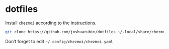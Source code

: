 # dotfiles

Install `chezmoi` according to the [instructions](https://github.com/twpayne/chezmoi#installation).

```sh
git clone https://github.com/joshuarubin/dotfiles ~/.local/share/chezmoi
```

Don’t forget to edit `~/.config/chezmoi/chezmoi.yaml`
